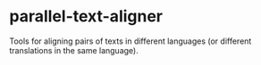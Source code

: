 # parallel-text-aligner
Tools for aligning pairs of texts in different languages (or different translations in the same language).
